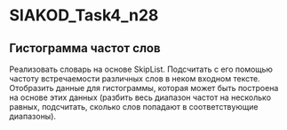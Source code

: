 # SIAKOD_Task4_n28

## Гистограмма частот слов
Реализовать словарь на основе SkipList. Подсчитать с его помощью частоту встречаемости различных слов в неком входном тексте. Отобразить данные для гистограммы, которая может быть построена на основе этих данных (разбить весь диапазон частот на несколько равных, подсчитать, сколько слов попадают в соответствующие диапазоны).
